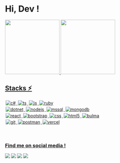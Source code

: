 # Hi, Dev !

<div>
  <a href="https://github.com/IamJulioC">
  <img height="180em" src="https://github-readme-stats.vercel.app/api?username=IamJulioC&show_icons=true&theme=highcontrast&include_all_commits=true&count_private=true"/>
  <img height="180em" src="https://github-readme-stats.vercel.app/api/top-langs/?username=IamJulioC&layout=compact&langs_count=6&theme=highcontrast"/>
</div>
    
## Stacks ⚡
<div style="display: inline_block">
  <img style="margin: 2px;" alt="c#" src="https://img.shields.io/badge/C%23-239120?style=for-the-badge&logo=csharp&logoColor=white" />
  <img style="margin: 2px;" alt="ts" src="https://img.shields.io/badge/TypeScript-007ACC?style=for-the-badge&logo=typescript&logoColor=white" />
  <img style="margin: 2px;" alt="js" src="https://img.shields.io/badge/JavaScript-F7DF1E?style=for-the-badge&logo=javascript&logoColor=black" />
  <img style="margin: 2px;" alt="ruby" src="https://img.shields.io/badge/Ruby-CC342D?style=for-the-badge&logo=ruby&logoColor=white" />
  <br>
  <img style="margin: 2px;" alt="dotnet" src="https://img.shields.io/badge/.NET-512BD4?style=for-the-badge&logo=dotnet&logoColor=white" />
  <img style="margin: 2px;" alt="nodejs" src="https://img.shields.io/badge/node.js-6DA55F?style=for-the-badge&logo=node.js&logoColor=white" />
  <img style="margin: 2px;" alt="mssql" src="https://img.shields.io/badge/Microsoft%20SQL%20Server-CC2927?style=for-the-badge&logo=microsoft%20sql%20server&logoColor=white" />
   <img style="margin: 2px;" alt="mongodb" src="https://img.shields.io/badge/MongoDB-4EA94B?style=for-the-badge&logo=mongodb&logoColor=white" />
  <br>
  <img style="margin: 2px;" alt="react" src="https://img.shields.io/badge/React-20232A?style=for-the-badge&logo=react&logoColor=61DAFB" />
  <img style="margin: 2px;" alt="bootstrap" src="https://img.shields.io/badge/Bootstrap-563D7C?style=for-the-badge&logo=bootstrap&logoColor=white" />
  <img style="margin: 2px;" alt="css" src="https://img.shields.io/badge/CSS3-1572B6?style=for-the-badge&logo=css3&logoColor=white" />
  <img style="margin: 2px;" alt="html5" src="https://img.shields.io/badge/HTML5-E34F26?style=for-the-badge&logo=html5&logoColor=white" />
  <img style="margin: 2px;" alt="bulma" src="https://img.shields.io/badge/bulma-00D0B1?style=for-the-badge&logo=bulma&logoColor=white" />
  <br>
  <img style="margin: 2px;" alt="git" src="https://img.shields.io/badge/GIT-E44C30?style=for-the-badge&logo=git&logoColor=white" />
  <img style="margin: 2px;" alt="postman" src="https://img.shields.io/badge/Postman-FF6C37.svg?style=for-the-badge&logo=Postman&logoColor=white" />
  <img style="margin: 2px;" alt="vercel" src="https://img.shields.io/badge/Vercel-000000?style=for-the-badge&logo=vercel&logoColor=white" />
  
  
  
 <br/>
</div>
 
 <br>
 <br>
 
  ### Find me on social media !
 
<div> 
   <a href="https://www.linkedin.com/in/iamjulioc" target="_blank"><img src="https://img.shields.io/badge/-LinkedIn-%230077B5?style=for-the-badge&logo=linkedin&logoColor=white" target="_blank"></a>
  <a href = "mailto:iamjulioc@live.com"><img src="https://img.shields.io/badge/Microsoft_Outlook-0078D4?style=for-the-badge&logo=microsoft-outlook&logoColor=white target="_blank"></a>
  <a href = "mailto:iamjulioc1806@gmail.com"><img src="https://img.shields.io/badge/Gmail-D14836?style=for-the-badge&logo=gmail&logoColor=white" target="_blank"></a>
  <a href="https://www.instagram.com/iamjulioc/" target="_blank"><img src="https://img.shields.io/badge/-Instagram-%23E4405F?style=for-the-badge&logo=instagram&logoColor=white" target="_blank"></a>
  
  
 
</div>
